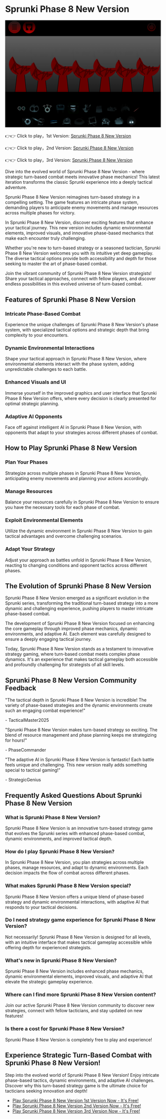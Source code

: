 # Sprunki Phase 8 New Version

![Sprunki Phase 8 New Version](https://raw.githubusercontent.com/sprunkiscrunkly/sprunki-phase-8-new-version/refs/heads/main/sprunki-phase-8-new-version.png "Sprunki Phase 8 New Version")

👉👉 Click to play，1st Version: [Sprunki Phase 8 New Version](https://sprunksters.com/sprunki-phase-8-new-version/ "Sprunki Phase 8 New Version")

👉👉 Click to play，2nd Version: [Sprunki Phase 8 New Version](https://sprunkiscrunkly.com/sprunki-phase-8-new-version/ "Sprunki Phase 8 New Version")

👉👉 Click to play，3rd Version: [Sprunki Phase 8 New Version](https://sprunkipyramixed.com/sprunki-phase-8-new-version/ "Sprunki Phase 8 New Version")

Dive into the evolved world of Sprunki Phase 8 New Version - where strategic turn-based combat meets innovative phase mechanics! This latest iteration transforms the classic Sprunki experience into a deeply tactical adventure.

Sprunki Phase 8 New Version reimagines turn-based strategy in a compelling setting. The game features an intricate phase system, demanding players to anticipate enemy movements and manage resources across multiple phases for victory.

In Sprunki Phase 8 New Version, discover exciting features that enhance your tactical journey. This new version includes dynamic environmental elements, improved visuals, and innovative phase-based mechanics that make each encounter truly challenging.

Whether you're new to turn-based strategy or a seasoned tactician, Sprunki Phase 8 New Version welcomes you with its intuitive yet deep gameplay. The diverse tactical options provide both accessibility and depth for those seeking to master the art of phase-based combat.

Join the vibrant community of Sprunki Phase 8 New Version strategists! Share your tactical approaches, connect with fellow players, and discover endless possibilities in this evolved universe of turn-based combat.

## Features of Sprunki Phase 8 New Version

### Intricate Phase-Based Combat

Experience the unique challenges of Sprunki Phase 8 New Version's phase system, with specialized tactical options and strategic depth that bring complexity to your encounters.

### Dynamic Environmental Interactions

Shape your tactical approach in Sprunki Phase 8 New Version, where environmental elements interact with the phase system, adding unpredictable challenges to each battle.

### Enhanced Visuals and UI

Immerse yourself in the improved graphics and user interface that Sprunki Phase 8 New Version offers, where every decision is clearly presented for optimal strategic planning.

### Adaptive AI Opponents

Face off against intelligent AI in Sprunki Phase 8 New Version, with opponents that adapt to your strategies across different phases of combat.

## How to Play Sprunki Phase 8 New Version

### Plan Your Phases

Strategize across multiple phases in Sprunki Phase 8 New Version, anticipating enemy movements and planning your actions accordingly.

### Manage Resources

Balance your resources carefully in Sprunki Phase 8 New Version to ensure you have the necessary tools for each phase of combat.

### Exploit Environmental Elements

Utilize the dynamic environment in Sprunki Phase 8 New Version to gain tactical advantages and overcome challenging scenarios.

### Adapt Your Strategy

Adjust your approach as battles unfold in Sprunki Phase 8 New Version, reacting to changing conditions and opponent tactics across different phases.

## The Evolution of Sprunki Phase 8 New Version

Sprunki Phase 8 New Version emerged as a significant evolution in the Sprunki series, transforming the traditional turn-based strategy into a more dynamic and challenging experience, pushing players to master intricate phase-based combat.

The development of Sprunki Phase 8 New Version focused on enhancing the core gameplay through improved phase mechanics, dynamic environments, and adaptive AI. Each element was carefully designed to ensure a deeply engaging tactical journey.

Today, Sprunki Phase 8 New Version stands as a testament to innovative strategy gaming, where turn-based combat meets complex phase dynamics. It's an experience that makes tactical gameplay both accessible and profoundly challenging for strategists of all skill levels.

## Sprunki Phase 8 New Version Community Feedback

"The tactical depth in Sprunki Phase 8 New Version is incredible! The variety of phase-based strategies and the dynamic environments create such an engaging combat experience!"

\- TacticalMaster2025

"Sprunki Phase 8 New Version makes turn-based strategy so exciting. The blend of resource management and phase planning keeps me strategizing for hours!"

\- PhaseCommander

"The adaptive AI in Sprunki Phase 8 New Version is fantastic! Each battle feels unique and challenging. This new version really adds something special to tactical gaming!"

\- StrategicGenius

## Frequently Asked Questions About Sprunki Phase 8 New Version

### What is Sprunki Phase 8 New Version?

Sprunki Phase 8 New Version is an innovative turn-based strategy game that evolves the Sprunki series with enhanced phase-based combat, dynamic environments, and improved tactical depth.

### How do I play Sprunki Phase 8 New Version?

In Sprunki Phase 8 New Version, you plan strategies across multiple phases, manage resources, and adapt to dynamic environments. Each decision impacts the flow of combat across different phases.

### What makes Sprunki Phase 8 New Version special?

Sprunki Phase 8 New Version offers a unique blend of phase-based strategy and dynamic environmental interactions, with adaptive AI that responds to your tactical decisions.

### Do I need strategy game experience for Sprunki Phase 8 New Version?

Not necessarily! Sprunki Phase 8 New Version is designed for all levels, with an intuitive interface that makes tactical gameplay accessible while offering depth for experienced strategists.

### What's new in Sprunki Phase 8 New Version?

Sprunki Phase 8 New Version includes enhanced phase mechanics, dynamic environmental elements, improved visuals, and adaptive AI that elevate the strategic gameplay experience.

### Where can I find more Sprunki Phase 8 New Version content?

Join our active Sprunki Phase 8 New Version community to discover new strategies, connect with fellow tacticians, and stay updated on new features!

### Is there a cost for Sprunki Phase 8 New Version?

Sprunki Phase 8 New Version is completely free to play and experience!

## Experience Strategic Turn-Based Combat with Sprunki Phase 8 New Version!

Step into the evolved world of Sprunki Phase 8 New Version! Enjoy intricate phase-based tactics, dynamic environments, and adaptive AI challenges. Discover why this turn-based strategy game is the ultimate choice for tacticians seeking innovation and depth!

- [Play Sprunki Phase 8 New Version 1st Version Now - It's Free!](https://sprunksters.com/sprunki-phase-8-new-version/)
- [Play Sprunki Phase 8 New Version 2nd Version Now - It's Free!](https://sprunkiscrunkly.com/sprunki-phase-8-new-version/)
- [Play Sprunki Phase 8 New Version 3rd Version Now - It's Free!](https://sprunkipyramixed.com/sprunki-phase-8-new-version/)
